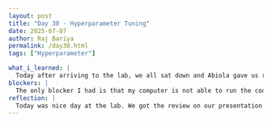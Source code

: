 ```yaml
---
layout: post
title: "Day 30 - Hyperparameter Tuning"
date: 2025-07-07
author: Raj Bariya
permalink: /day30.html
tags: ["Hyperparameter"]

what_i_learned: |
  Today after arriving to the lab, we all sat down and Abiola gave us review about our presenatation. Then she divided task among us. I am assigned to increase accuracy of the model. So far, our highest accuracy of the model is 89%. My goal is to get atleast above 93%. I did some research on it and decided to go two ways. One is hyperparameter tuning and other is hybrid model. Today I did some research on hyperparameter tuning and wrte code for it. As my computer couldn't handle it, I let my team member Brice run my code on his computer.
blockers: |
  The only blocker I had is that my computer is not able to run the code and we will see if any error occurs after running the code.
reflection: |
  Today was nice day at the lab. We got the review on our presentation and also divided some task. Hyperparameter tuning is new to me. I did learn it few weeks ago but it was my first time implementing it on an actual project. Everything seems to go as planned and we hope to build a dashboard by the end of the week.
---
```

